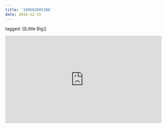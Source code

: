 ```yaml
---
title: '189682085386'
date: 2019-12-15
---
```

tagged: [[Little Big]]
<iframe allow="accelerometer; autoplay; clipboard-write; encrypted-media; gyroscope; picture-in-picture" allowfullscreen="" frameborder="0" height="281" id="youtube_iframe" src="https://www.youtube.com/embed/kjilYa1zxSg?feature=oembed&amp;enablejsapi=1&amp;origin=https://safe.txmblr.com&amp;wmode=opaque" width="500"></iframe>